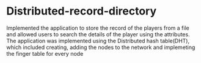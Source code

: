 # Distributed-record-directory
Implemented the application to store the record of the players from a file and allowed users to search the details of the player using the attributes.
The application was implemented using the Distributed hash table(DHT), which included creating, adding the nodes to the network and implemeting the finger table for every node
